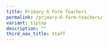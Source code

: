 ```yaml
---
title: Primary 6 Form Teachers
permalink: /primary-6-form-teachers/
variant: tiptap
description: ""
third_nav_title: Staff
---
```

